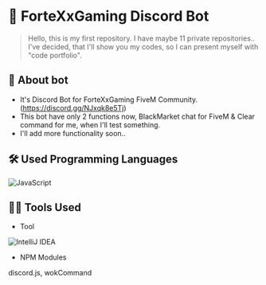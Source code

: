 # 🤖 ForteXxGaming Discord Bot
> Hello, this is my first repository. I have maybe 11 private repositories.. I've decided, that I'll show you my codes, so I can present myself with "code portfolio".

## 📖 About bot

* It's Discord Bot for ForteXxGaming FiveM Community. (https://discord.gg/NJxqk8e5Tj)
* This bot have only 2 functions now, BlackMarket chat for FiveM & Clear command for me, when I'll test something.
* I'll add more functionality soon..

## 🛠 Used Programming Languages

![JavaScript](https://img.shields.io/badge/-JavaScript-05122A?style=flat&logo=javascript)

## 👨‍💻 Tools Used

* Tool

![IntelliJ IDEA](https://img.shields.io/badge/-IntelliJ-05122A?style=flat&logo=intellij-idea)

* NPM Modules

discord.js, wokCommand
